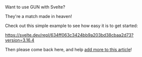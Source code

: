 Want to use GUN with Svelte?

They're a match made in heaven!

Check out this simple example to see how easy it is to get started:

https://svelte.dev/repl/634ff063c3424bb9a203bd38cbaa2d73?version=3.16.4

Then please come back here, and help [add more to this article](https://github.com/amark/gun/wiki/Svelte/_edit)! 